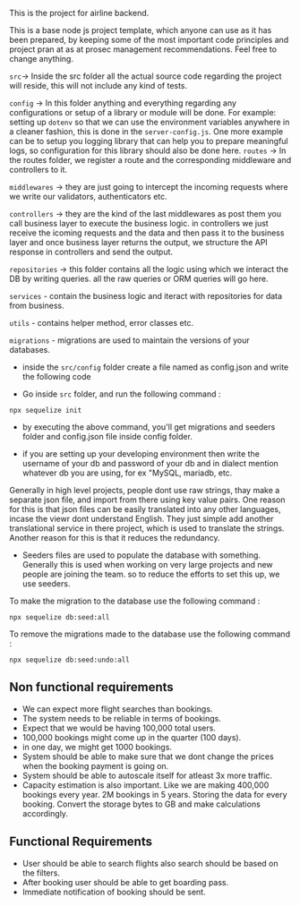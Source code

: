 This is the project for airline backend.

This is a base node js project template, which anyone can use as it has been prepared, by keeping some of the most important code principles and project
pran at as at prosec
management recommendations. Feel free to change anything.

`src`→ Inside the src folder all the actual source code regarding the project will reside, this will not include any kind of tests.

`config` → In this folder anything and everything regarding any configurations or setup of a library or module will be done. For example: setting up `dotenv` so that we can use the environment variables anywhere in a cleaner fashion, this is done in the `server-config.js`. One more example can be to setup you logging library that can help you to prepare meaningful logs, so configuration for this library should also be done here.
`routes` → In the routes folder, we register a route and the corresponding middleware and controllers to it.

`middlewares` → they are just going to intercept the incoming requests where we write our validators, authenticators etc.

`controllers` → they are the kind of the last middlewares as post them you call business layer to execute the business logic. in controllers we just receive the icoming requests and the data and then pass it to the business layer and once business layer returns the output, we structure the API response in controllers and send the output.

`repositories` → this folder contains all the logic using which we interact the DB by writing queries. all the raw queries or ORM queries will go here.

`services` - contain the business logic and iteract with repositories for data from business.

`utils` - contains helper method, error classes etc.

`migrations` - migrations are used to maintain the versions of your databases.

- inside the `src/config` folder create a file named as config.json and write the following code

- Go inside `src` folder, and run the following command :

```
npx sequelize init
```

- by executing the above command, you'll get migrations and seeders folder and config.json file inside config folder.

- if you are setting up your developing environment then write the username of your db and password of your db and in dialect mention whatever db you are using, for ex "MySQL, mariadb, etc.

Generally in high level projects, people dont use raw strings, thay make a separate json file, and import from there using key value pairs. One reason for this is that json files can be easily translated into any other languages, incase the viewr dont understand English. They just simple add another translational service in there project, which is used to translate the strings. Another reason for this is that it reduces the redundancy.

- Seeders files are used to populate the database with something. Generally this is used when working on very large projects and new people are joining the team. so to reduce the efforts to set this up, we use seeders.

To make the migration to the database use the following command :

```
npx sequelize db:seed:all
```

To remove the migrations made to the database use the following command :

```
npx sequelize db:seed:undo:all
```

## Non functional requirements

- We can expect more flight searches than bookings.
- The system needs to be reliable in terms of bookings.
- Expect that we would be having 100,000 total users.
- 100,000 bookings might come up in the quarter (100 days).
- in one day, we might get 1000 bookings.
- System should be able to make sure that we dont change the prices when the booking payment is going on.
- System should be able to autoscale itself for atleast 3x more traffic.
- Capacity estimation is also important. Like we are making 400,000 bookings every year. 2M bookings in 5 years. Storing the data for every booking. Convert the storage bytes to GB and make calculations accordingly.

## Functional Requirements

- User should be able to search flights also search should be based on the filters.
- After booking user should be able to get boarding pass.
- Immediate notification of booking should be sent.
